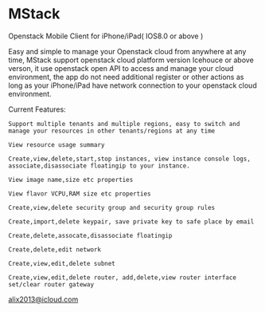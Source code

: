 # MStack

Openstack Mobile Client for iPhone/iPad( IOS8.0 or above )

  Easy and simple to manage your Openstack cloud from anywhere at any time,
MStack support openstack cloud platform version Icehouce or above verson, 
it use openstack open API to access and manage your cloud environment, 
the app do not need additional register or other actions as long as your
iPhone/iPad have network connection to your openstack cloud environment.

Current Features:

	Support multiple tenants and multiple regions, easy to switch and manage your resources in other tenants/regions at any time
	
	View resource usage summary
	
	Create,view,delete,start,stop instances, view instance console logs, associate,disassociate floatingip to your instance.

	View image name,size etc properties
	
	View flavor VCPU,RAM size etc properties
	
	Create,view,delete security group and security group rules
	
	Create,import,delete keypair, save private key to safe place by email

	Create,delete,assocate,disassociate floatingip
	
	Create,delete,edit network
	
	Create,view,edit,delete subnet
	
	Create,view,edit,delete router, add,delete,view router interface set/clear router gateway

alix2013@icloud.com

